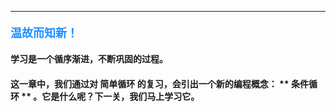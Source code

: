 ----------

#### <font color=#1E90FF size=4>**温故而知新！**</font>



#### 学习是一个循序渐进，不断巩固的过程。
#### 这一章中，我们通过对 **简单循环** 的复习，会引出一个新的编程概念： ** 条件循环 ** 。它是什么呢？下一关，我们马上学习它。